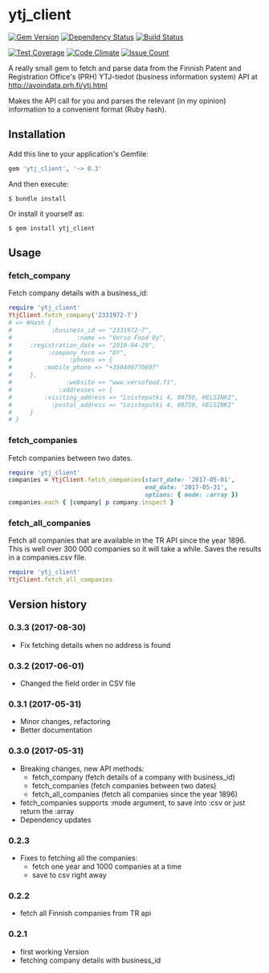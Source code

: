 # ytj_client

[![Gem Version](https://badge.fury.io/rb/ytj_client.svg)](https://badge.fury.io/rb/ytj_client)
[![Dependency Status](https://gemnasium.com/badges/github.com/jannewaren/ytj_client.svg)](https://gemnasium.com/github.com/jannewaren/ytj_client)
[![Build Status](https://travis-ci.org/jannewaren/ytj_client.svg?branch=master)](https://travis-ci.org/jannewaren/ytj_client)

[![Test Coverage](https://codeclimate.com/github/jannewaren/ytj_client/badges/coverage.svg)](https://codeclimate.com/github/jannewaren/ytj_client/coverage)
[![Code Climate](https://codeclimate.com/github/jannewaren/ytj_client/badges/gpa.svg)](https://codeclimate.com/github/jannewaren/ytj_client)
[![Issue Count](https://codeclimate.com/github/jannewaren/ytj_client/badges/issue_count.svg)](https://codeclimate.com/github/jannewaren/ytj_client)


A really small gem to fetch and parse data from the Finnish Patent and Registration Office's (PRH) YTJ-tiedot (business information system) API at http://avoindata.prh.fi/ytj.html

Makes the API call for you and parses the relevant (in my opinion) information to a convenient format (Ruby hash).

## Installation

Add this line to your application's Gemfile:

```ruby
gem 'ytj_client', '~> 0.3'
```

And then execute:

    $ bundle install

Or install it yourself as:

    $ gem install ytj_client

## Usage

### fetch_company

Fetch company details with a business_id:

```ruby
require 'ytj_client'
YtjClient.fetch_company('2331972-7')
# => #Hash {
#           :business_id => "2331972-7",
#                  :name => "Verso Food Oy",
#     :registration_date => "2010-04-20",
#          :company_form => "OY",
#                :phones => {
#         :mobile_phone => "+358400770697"
#     },
#               :website => "www.versofood.fi",
#             :addresses => {
#         :visiting_address => "Loisteputki 4, 00750, HELSINKI",
#           :postal_address => "Loisteputki 4, 00750, HELSINKI"
#     }
# }
```

### fetch_companies

Fetch companies between two dates.

```ruby
require 'ytj_client'
companies = YtjClient.fetch_companies(start_date: '2017-05-01',
                                      end_date: '2017-05-31',
                                      options: { mode: :array })
companies.each { |company| p company.inspect }
```

### fetch_all_companies

Fetch all companies that are available in the TR API since the year 1896. This is well over 300 000 companies so it will take a while. Saves the results in a companies.csv file.

```ruby
require 'ytj_client'
YtjClient.fetch_all_companies
```

## Version history

### 0.3.3 (2017-08-30)

- Fix fetching details when no address is found

### 0.3.2 (2017-06-01)

- Changed the field order in CSV file

### 0.3.1 (2017-05-31)

- Minor changes, refactoring
- Better documentation

### 0.3.0 (2017-05-31)

- Breaking changes, new API methods:
  - fetch_company (fetch details of a company with business_id)
  - fetch_companies (fetch companies between two dates)
  - fetch_all_companies (fetch all companies since the year 1896)
- fetch_companies supports :mode argument, to save into :csv or just return the :array
- Dependency updates

### 0.2.3

- Fixes to fetching all the companies:
  - fetch one year and 1000 companies at a time
  - save to csv right away

### 0.2.2

- fetch all Finnish companies from TR api

### 0.2.1

- first working Version
- fetching company details with business_id
